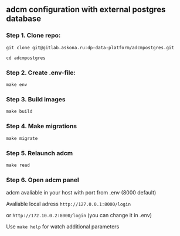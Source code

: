 ## adcm configuration with external postgres database

### Step 1. Clone repo:

``git clone git@gitlab.askona.ru:dp-data-platform/adcmpostgres.git``

``cd adcmpostgres``

### Step 2. Create .env-file:

``make env``

### Step 3. Build images

``make build``

### Step 4. Make migrations

``make migrate``

### Step 5. Relaunch adcm

``make read``

### Step 6. Open adcm panel

adcm avaliable in your host with port from .env (8000 default)

Avaliable local adress ``http://127.0.0.1:8000/login``

or ``http://172.10.0.2:8000/login`` (you can change it in .env)

Use ``make help`` for watch additional parameters
